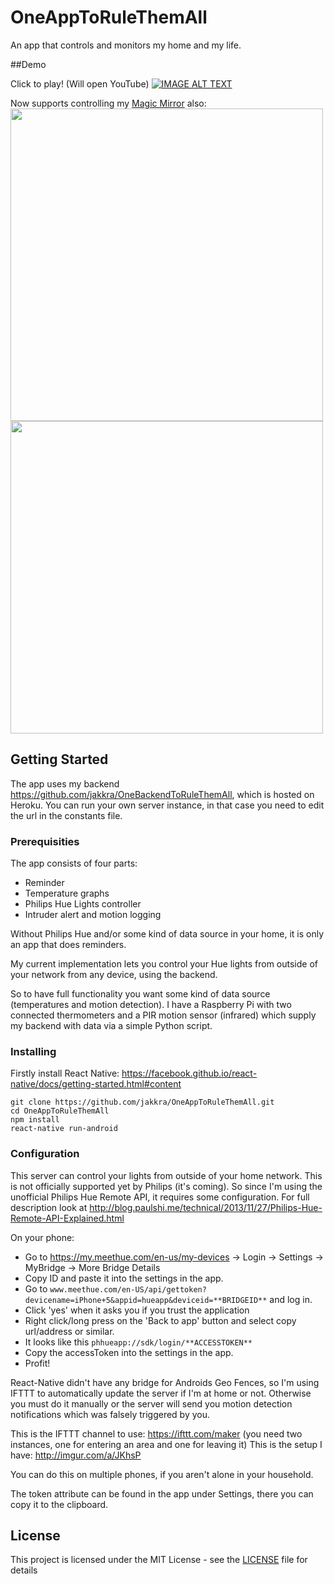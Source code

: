 # OneAppToRuleThemAll

An app that controls and monitors my home and my life.

##Demo

Click to play! (Will open YouTube)
[![IMAGE ALT TEXT](http://img.youtube.com/vi/O_si4gOGGao/0.jpg)](http://www.youtube.com/watch?v=O_si4gOGGao "Video Title")

Now supports controlling my [Magic Mirror](https://github.com/jakkra/SmartMirror) also:
<img src="pics/mirror.jpg" width="500"/> <img src="pics/mirror_color.jpg" width="500"/>


## Getting Started

The app uses my backend https://github.com/jakkra/OneBackendToRuleThemAll, which is hosted on Heroku. You can run your own server instance, in that case you need to edit the url in the constants file.

### Prerequisities

The app consists of four parts:
- Reminder
- Temperature graphs
- Philips Hue Lights controller
- Intruder alert and motion logging

Without Philips Hue and/or some kind of data source in your home, it is only an app that does reminders.

My current implementation lets you control your Hue lights from outside of your network from any device, using the backend.

So to have full functionality you want some kind of data source (temperatures and motion detection). I have a Raspberry Pi with two connected thermometers and a PIR motion sensor (infrared) which supply my backend with data via a simple Python script.

### Installing

Firstly install React Native: https://facebook.github.io/react-native/docs/getting-started.html#content

```
git clone https://github.com/jakkra/OneAppToRuleThemAll.git
cd OneAppToRuleThemAll
npm install
react-native run-android
```

### Configuration

This server can control your lights from outside of your home network. This is not officially supported yet by Philips (it's coming).
So since I'm using the unofficial Philips Hue Remote API, it requires some configuration.
For full description look at http://blog.paulshi.me/technical/2013/11/27/Philips-Hue-Remote-API-Explained.html

On your phone:
- Go to https://my.meethue.com/en-us/my-devices -> Login -> Settings -> MyBridge -> More Bridge Details
- Copy ID and paste it into the settings in the app.
- Go to ```www.meethue.com/en-US/api/gettoken?devicename=iPhone+5&appid=hueapp&deviceid=**BRIDGEID**``` and log in.
- Click 'yes' when it asks you if you trust the application
- Right click/long press on the 'Back to app' button and select copy url/address or similar.
- It looks like this ```phhueapp://sdk/login/**ACCESSTOKEN**```
- Copy the accessToken into the settings in the app.
- Profit!

React-Native didn't have any bridge for Androids Geo Fences, so I'm using IFTTT to automatically update the server if I'm at home or not.
Otherwise you must do it manually or the server will send you motion detection notifications which was falsely triggered by you.

This is the IFTTT channel to use: https://ifttt.com/maker (you need two instances, one for entering an area and one for leaving it)
This is the setup I have: http://imgur.com/a/JKhsP

You can do this on multiple phones, if you aren't alone in your household.

The token attribute can be found in the app under Settings, there you can copy it to the clipboard.


## License

This project is licensed under the MIT License - see the [LICENSE](LICENSE) file for details
